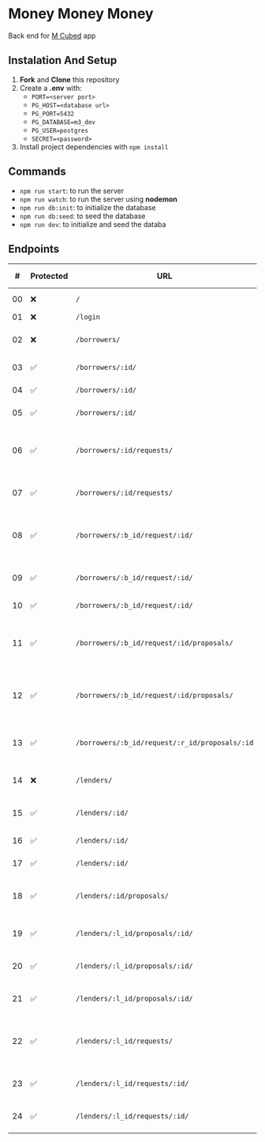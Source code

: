 # Money Money Money

Back end for [M Cubed](https://github.com/manoelteixeira/m-cubed-frontend) app

## Instalation And Setup

1. **Fork** and **Clone** this repository
2. Create a **.env** with:
    - `PORT=<server port>`
    - `PG_HOST=<database url>`
    - `PG_PORT=5432`
    - `PG_DATABASE=m3_dev`
    - `PG_USER=postgres`
    - `SECRET=<password>`
3. Install project dependencies with `npm install`

## Commands

- `npm run start`: to run the server
- `npm run watch`: to run the server using **nodemon**
- `npm run db:init`: to initialize the database
- `npm run db:seed`: to seed the database
- `npm run dev`: to initialize and seed the databa

## Endpoints

| #   | Protected | URL                                            | HTTP Method | Description                                     |
| --- | --------- | ---------------------------------------------- | ----------- | ----------------------------------------------- |
| 00  | ❌         | `/`                                            | GET         | API “home” route                                |
| 01  | ❌         | `/login`                                       | POST        | Log In User                                     |
| 02  | ❌         | `/borrowers/`                                  | POST        | Create a new Borrower                           |
| 03  | ✅         | `/borrowers/:id/`                              | GET         | Get Borrower                                    |
| 04  | ✅         | `/borrowers/:id/`                              | PUT         | Update Borrower                                 |
| 05  | ✅         | `/borrowers/:id/`                              | DELETE      | Delete Borrower                                 |
| 06  | ✅         | `/borrowers/:id/requests/`                     | GET         | Get all loan requests made by the Borrower      |
| 07  | ✅         | `/borrowers/:id/requests/`                     | POST        | Create a new loan request                       |
| 08  | ✅         | `/borrowers/:b_id/request/:id/`                | GET         | Get single loan request for a given borrower    |
| 09  | ✅         | `/borrowers/:b_id/request/:id/`                | PUT         | Update loan request                             |
| 10  | ✅         | `/borrowers/:b_id/request/:id/`                | DELETE      | Delete loan request                             |
| 11  | ✅         | `/borrowers/:b_id/request/:id/proposals/`      | GET         | Get all proposals for a single loan request     |
| 12  | ✅         | `/borrowers/:b_id/request/:id/proposals/`      | PUT         | Accept given proposition, and reject all others |
| 13  | ✅         | `/borrowers/:b_id/request/:r_id/proposals/:id` | GET         | Get a single proposition for a given loan       |
| 14  | ❌         | `/lenders/`                                    | POST        | Create a new Lenders                            |
| 15  | ✅         | `/lenders/:id/`                                | GET         | Get a Single Lender                             |
| 16  | ✅         | `/lenders/:id/`                                | POST        | Update Lender                                   |
| 17  | ✅         | `/lenders/:id/`                                | DELETE      | Delete Lender                                   |
| 18  | ✅         | `/lenders/:id/proposals/`                      | GET         | Get all proposals made by the lender            |
| 19  | ✅         | `/lenders/:l_id/proposals/:id/`                | GET         | Get a single made by the Lender                 |
| 20  | ✅         | `/lenders/:l_id/proposals/:id/`                | PUT         | Update loan proposition                         |
| 21  | ✅         | `/lenders/:l_id/proposals/:id/`                | DELETE      | Update loan proposition                         |
| 22  | ✅         | `/lenders/:l_id/requests/`                     | GET         | Get all pending requests (not accepted)         |
| 23  | ✅         | `/lenders/:l_id/requests/:id/`                 | GET         | Get a single loan request                       |
| 24  | ✅         | `/lenders/:l_id/requests/:id/`                 | POST        | Create a new Proposition                        |
